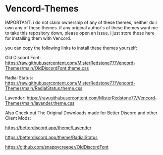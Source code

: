 # Vencord-Themes
IMPORTANT: i do not claim ownership of any of these themes, neither do i own any of these themes. if any original author's of these themes want me to take this repository down, please open an issue. i just store these here for installing them with Vencord.

you can copy the following links to install these themes yourself:

Old Discord Font:
https://raw.githubusercontent.com/MisterRedstone77/Vencord-Themes/main/OldDiscordFont.theme.css

Radial Status:
https://raw.githubusercontent.com/MisterRedstone77/Vencord-Themes/main/RadialStatus.theme.css

Lavender:
https://raw.githubusercontent.com/MisterRedstone77/Vencord-Themes/main/lavender.theme.css

Also Check out The Original Downloads made for Better Discord and other Client Mods:

https://betterdiscord.app/theme/Lavender

https://betterdiscord.app/theme/RadialStatus

https://github.com/snappycreeper/OldDiscordFont

